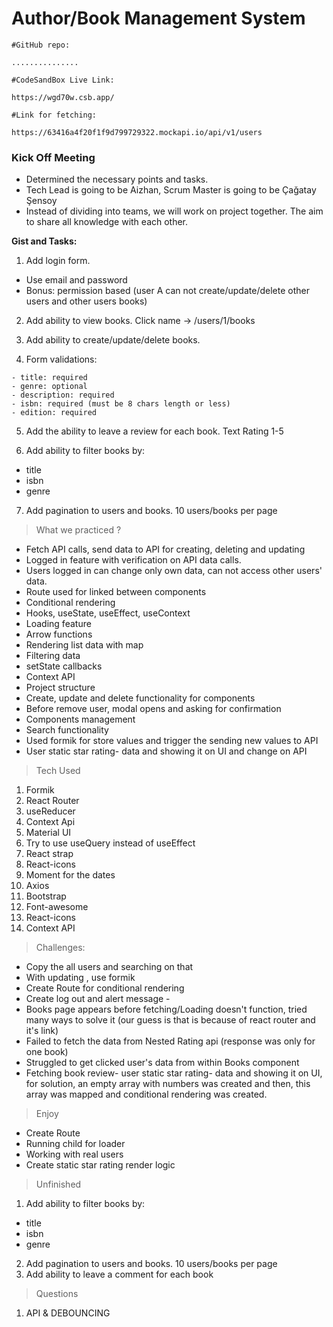# Author/Book Management System

```
#GitHub repo:

...............

#CodeSandBox Live Link:

https://wgd70w.csb.app/

#Link for fetching:

https://63416a4f20f1f9d799729322.mockapi.io/api/v1/users

```

### Kick Off Meeting

- Determined the necessary points and tasks.
- Tech Lead is going to be Aizhan, Scrum Master is going to be Çağatay Şensoy
- Instead of dividing into teams, we will work on project together. The aim to share all knowledge with each other.

**Gist and Tasks:**

1. Add login form.

- Use email and password
- Bonus: permission based (user A can not create/update/delete other users and other users books)

2. Add ability to view books. Click name -> /users/1/books

3. Add ability to create/update/delete books.

4. Form validations:

```
- title: required
- genre: optional
- description: required
- isbn: required (must be 8 chars length or less)
- edition: required
```

5. Add the ability to leave a review for each book. Text Rating 1-5

6. Add ability to filter books by:

- title
- isbn
- genre

7. Add pagination to users and books. 10 users/books per page

> What we practiced ?

- Fetch API calls, send data to API for creating, deleting and updating
- Logged in feature with verification on API data calls.
- Users logged in can change only own data, can not access other users' data.
- Route used for linked between components
- Conditional rendering
- Hooks, useState, useEffect, useContext
- Loading feature
- Arrow functions
- Rendering list data with map
- Filtering data
- setState callbacks
- Context API
- Project structure
- Create, update and delete functionality for components
- Before remove user, modal opens and asking for confirmation
- Components management
- Search functionality
- Used formik for store values and trigger the sending new values to API
- User static star rating- data and showing it on UI and change on API

> Tech Used

1. Formik
2. React Router
3. useReducer
4. Context Api
5. Material UI
6. Try to use useQuery instead of useEffect
7. React strap
8. React-icons
9. Moment for the dates
10. Axios
11. Bootstrap
12. Font-awesome
13. React-icons
14. Context API

> Challenges:

- Copy the all users and searching on that
- With updating , use formik
- Create Route for conditional rendering
- Create log out and alert message -
- Books page appears before fetching/Loading doesn't function, tried many ways to solve it (our guess is that is because of react router and it's link)
- Failed to fetch the data from Nested Rating api (response was only for one book)
- Struggled to get clicked user's data from within Books component
- Fetching book review- user static star rating- data and showing it on UI, for solution, an empty array with numbers was created and then, this array was mapped and conditional rendering was created.

> Enjoy

- Create Route
- Running child for loader
- Working with real users
- Create static star rating render logic

> Unfinished

1. Add ability to filter books by:

- title
- isbn
- genre

2. Add pagination to users and books. 10 users/books per page
3. Add ability to leave a comment for each book

> Questions

1. API & DEBOUNCING
